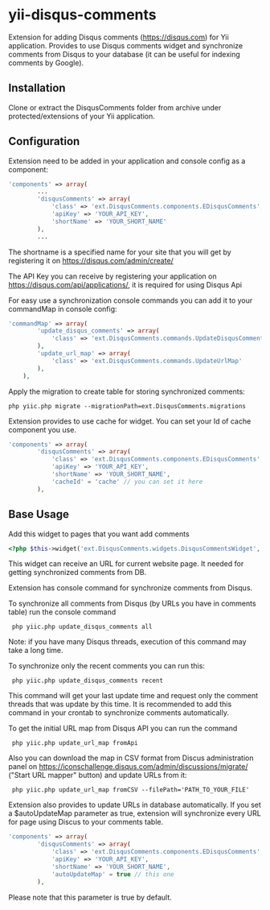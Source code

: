# yii-disqus-comments
Extension for adding Disqus comments (https://disqus.com) for Yii application.
Provides to use Disqus comments widget and synchronize comments from Disqus to your database (it can be useful for indexing comments by Google).

## Installation

Clone or extract the DisqusComments folder from archive under protected/extensions of your Yii application.

## Configuration
Extension need to be added in your application and console config as a component:
```php
'components' => array(
        ...
        'disqusComments' => array(
            'class' => 'ext.DisqusComments.components.EDisqusComments',
            'apiKey' => 'YOUR_API_KEY',
            'shortName' => 'YOUR_SHORT_NAME'
        ),
        ...
```
The shortname is a specified name for your site that you will get by registering it on https://disqus.com/admin/create/

The API Key you can receive by registering your application on https://disqus.com/api/applications/, it is required for using Disqus Api

For easy use a synchronization console commands you can add it to your commandMap in console config:
```php
'commandMap' => array(
        'update_disqus_comments' => array(
            'class' => 'ext.DisqusComments.commands.UpdateDisqusComments'
        ),
        'update_url_map' => array(
            'class' => 'ext.DisqusComments.commands.UpdateUrlMap'
        ),
    ),
```
Apply the migration to create table for storing synchronized comments:
```
php yiic.php migrate --migrationPath=ext.DisqusComments.migrations
```
Extension provides to use cache for widget.
You can set your Id of cache component you use. 
```php
'components' => array(
        'disqusComments' => array(
            'class' => 'ext.DisqusComments.components.EDisqusComments',
            'apiKey' => 'YOUR_API_KEY',
            'shortName' => 'YOUR_SHORT_NAME',
            'cacheId' = 'cache' // you can set it here
        ),
```

## Base Usage
Add this widget to pages that you want add comments
```php
<?php $this->widget('ext.DisqusComments.widgets.DisqusCommentsWidget', array('pageUrl' => $pageUrl)); ?>
```
This widget can receive an URL for current website page. It needed for getting synchronized comments from DB.

Extension has console command for synchronize comments from Disqus.

To synchronize all comments from Disqus (by URLs you have in comments table) run the console command
```
 php yiic.php update_disqus_comments all
```
Note: if you have many Disqus threads, execution of this command may take a long time.

To synchronize only the recent comments you can run this:
```
 php yiic.php update_disqus_comments recent
```
This command will get your last update time and request only the comment threads that was update by this time.
It is recommended to add this command in your crontab to synchronize comments automatically. 

To get the initial URL map from Disqus API you can run the command 
```
 php yiic.php update_url_map fromApi
```

Also you can download the map in CSV format from Discus administration panel on https://iconschallenge.disqus.com/admin/discussions/migrate/ ("Start URL mapper" button) and update URLs from it:
```
 php yiic.php update_url_map fromCSV --filePath='PATH_TO_YOUR_FILE'
```

Extension also provides to update URLs in database automatically. If you set a $autoUpdateMap parameter as true, extension will synchronize every URL for page using Discus to your comments table.
```php
'components' => array(
        'disqusComments' => array(
            'class' => 'ext.DisqusComments.components.EDisqusComments',
            'apiKey' => 'YOUR_API_KEY',
            'shortName' => 'YOUR_SHORT_NAME',
            'autoUpdateMap' = true // this one
        ),
```
Please note that this parameter is true by default.
